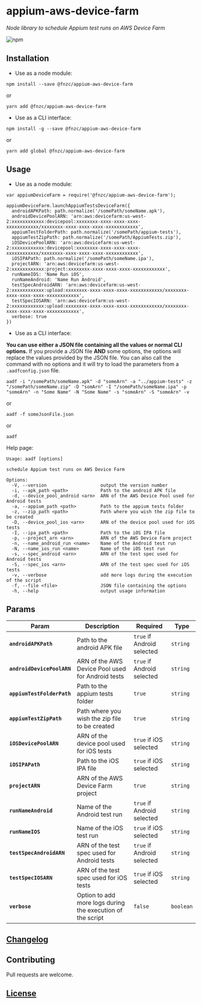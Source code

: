 # appium-aws-device-farm

_Node library to schedule Appium test runs on AWS Device Farm_

![npm](https://img.shields.io/npm/v/@fnzc/appium-aws-device-farm.svg)

## Installation

* Use as a node module:

```
npm install --save @fnzc/appium-aws-device-farm
```
or
```
yarn add @fnzc/appium-aws-device-farm
```

* Use as a CLI interface:

```
npm install -g --save @fnzc/appium-aws-device-farm
```
or
```
yarn add global @fnzc/appium-aws-device-farm
```

## Usage


* Use as a node module:

```
var appiumDeviceFarm = require('@fnzc/appium-aws-device-farm');

appiumDeviceFarm.launchAppiumTestsDeviceFarm({
  androidAPKPath: path.normalize('/somePath/someName.apk'),
  androidDevicePoolARN: 'arn:aws:devicefarm:us-west-2:xxxxxxxxxxxx:devicepool:xxxxxxxx-xxxx-xxxx-xxxx-xxxxxxxxxxxx/xxxxxxxx-xxxx-xxxx-xxxx-xxxxxxxxxxxx',
  appiumTestFolderPath: path.normalize('/somePath/appium-tests'),
  appiumTestZipPath: path.normalize('/somePath/AppiumTests.zip'),
  iOSDevicePoolARN: 'arn:aws:devicefarm:us-west-2:xxxxxxxxxxxx:devicepool:xxxxxxxx-xxxx-xxxx-xxxx-xxxxxxxxxxxx/xxxxxxxx-xxxx-xxxx-xxxx-xxxxxxxxxxxx',
  iOSIPAPath: path.normalize('/somePath/someName.ipa'),
  projectARN: 'arn:aws:devicefarm:us-west-2:xxxxxxxxxxxx:project:xxxxxxxx-xxxx-xxxx-xxxx-xxxxxxxxxxxx',
  runNameIOS: 'Name Run iOS',
  runNameAndroid: 'Name Run Android',
  testSpecAndroidARN: 'arn:aws:devicefarm:us-west-2:xxxxxxxxxxxx:upload:xxxxxxxx-xxxx-xxxx-xxxx-xxxxxxxxxxxx/xxxxxxxx-xxxx-xxxx-xxxx-xxxxxxxxxxxx',
  testSpecIOSARN: 'arn:aws:devicefarm:us-west-2:xxxxxxxxxxxx:upload:xxxxxxxx-xxxx-xxxx-xxxx-xxxxxxxxxxxx/xxxxxxxx-xxxx-xxxx-xxxx-xxxxxxxxxxxx',
  verbose: true
})
```

* Use as a CLI interface:

**You can use either a JSON file containing all the values or normal CLI options.**
If you provide a JSON file **AND** some options, the options will replace the values provided by the JSON file.
You can also call the command with no options and it will try to load the parameters from a `.aadfconfig.json` file.

```
aadf -i "/somePath/someName.apk" -d "someArn" -a "../appium-tests" -z "/somePath/someName.zip" -D "somArn" -I "/somePath/someName.ipa" -p "someArn" -n "Some Name" -N "Some Name" -s "someArn" -S "someArn" -v
```
or
```
aadf -f someJsonFile.json
```
or
```
aadf
```

Help page:

```
Usage: aadf [options]

schedule Appium test runs on AWS Device Farm

Options:
  -V, --version                    output the version number
  -i, --apk_path <path>            Path to the android APK file
  -d, --device_pool_android <arn>  ARN of the AWS Device Pool used for Android tests
  -a, --appium_path <path>         Path to the appium tests folder
  -z, --zip_path <path>            Path where you wish the zip file to be created
  -D, --device_pool_ios <arn>      ARN of the device pool used for iOS tests
  -I, --ipa_path <path>            Path to the iOS IPA file
  -p, --project_arn <arn>          ARN of the AWS Device Farm project
  -n, --name_android_run <name>    Name of the Android test run
  -N, --name_ios_run <name>        Name of the iOS test run
  -s, --spec_android <arn>         ARN of the test spec used for Android tests
  -S, --spec_ios <arn>             ARN of the test spec used for iOS tests
  -v, --verbose                    add more logs during the execution of the script
  -f, --file <file>                JSON file containing the options
  -h, --help                       output usage information

```

## Params

| Param | Description | Required | Type |
|---|---|---|---|
|**`androidAPKPath`**|Path to the android APK file|`true` if Android selected|`string`|
|**`androidDevicePoolARN`**|ARN of the AWS Device Pool used for Android tests|`true` if Android selected|`string`|
|**`appiumTestFolderPath`**|Path to the appium tests folder|`true`|`string`|
|**`appiumTestZipPath`**|Path where you wish the zip file to be created|`true`|`string`|
|**`iOSDevicePoolARN`**|ARN of the device pool used for iOS tests|`true` if iOS selected|`string`|
|**`iOSIPAPath`**|Path to the iOS IPA file|`true` if iOS selected|`string`|
|**`projectARN`**|ARN of the AWS Device Farm project|`true`|`string`|
|**`runNameAndroid`**|Name of the Android test run|`true` if Android selected|`string`|
|**`runNameIOS`**|Name of the iOS test run|`true` if iOS selected|`string`|
|**`testSpecAndroidARN`**|ARN of the test spec used for Android tests|`true` if Android selected|`string`|
|**`testSpecIOSARN`**|ARN of the test spec used for iOS tests|`true` if iOS selected|`string`|
|**`verbose`**|Option to add more logs during the execution of the script|`false`|`boolean`|

## [Changelog](https://github.com/fnzc/appium-aws-device-farm/blob/master/CHANGELOG.md)

## Contributing

Pull requests are welcome.

## [License](https://github.com/fnzc/appium-aws-device-farm/blob/master/LICENSE)






